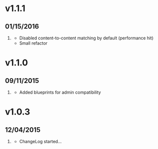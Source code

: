 # v1.1.1
## 01/15/2016

1. [](#improved)
    * Disabled content-to-content matching by default (performance hit)
    * Small refactor

# v1.1.0
## 09/11/2015

1. [](#improved)
    * Added blueprints for admin compatibility
   
# v1.0.3
## 12/04/2015

1. [](#new)
    * ChangeLog started...
